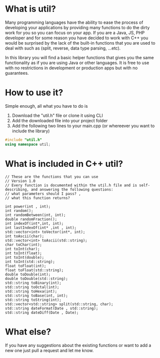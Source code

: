# What is util?
Many programming languages have the ability to ease the process of developing your applications by providing many functions to do the dirty work for you so you can focus on your app. If you are a Java, JS, PHP developer and for some reason you have decided to work with C++ you would be surprised by the lack of the built-in functions that you are used to deal with such as (split, reverse, data type parsing, ...etc).

In this library you will find a basic helper functions that gives you the same functionality as if you are using Java or other languages. It is free to use with no restrictions in development or production apps but with no guarantees.

# How to use it?
Simple enough, all what you have to do is 
1) Download the "util.h" file or clone it using CLI
2) Add the downloaded file into your project folder
3) Add the following two lines to your main.cpp (or whereever you want to include the library)
```c++
#include "util.h"
using namespace util;
```
# What is included in C++ util?
```
// These are the functions that you can use
// Version 1.0
// Every function is documented within the util.h file and is self-describing, and answering the following questions:
// what parameters should I pass? , 
// what this function returns?

int power(int , int);
int random();
int randomBetween(int, int);
double randomFraction();
int indexOf(int*,int, int);
int lastIndexOf(int* ,int , int);
std::vector<int> toVector(int*, int);
int toAscii(char);
std::vector<int> toAscii(std::string);
char toChar(int);
int toInt(char);
int toInt(float);
int toInt(double);
int toInt(std::string);
float toFloat(int);
float toFloat(std::string);
double toDouble(int);
double toDouble(std::string);
std::string toBinary(int);
std::string toOctal(int);
std::string toHexa(int);
std::string toBase(int, int);
std::string toString(int);
std::vector<std::string> split(std::string, char);
std::string dateFormat(Date , std::string);
std::string dateDiff(Date , Date);
```
# What else?
If you have any suggestions about the existing functions or want to add a new one just pull a request and let me know.
